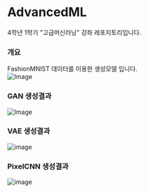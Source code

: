 # AdvancedML
4학년 1학기 "고급머신러닝" 강좌 레포지토리입니다.

### 개요
FashionMNIST 데이터를 이용한 생성모델 입니다.  
![Image](https://github.com/user-attachments/assets/c3a0222b-6d77-415c-8918-54b09dbe610e)  
### GAN 생성결과
![Image](https://github.com/user-attachments/assets/a73e1a91-13c6-45dd-b8cc-065a23c98bdd)  
### VAE 생성결과
![image](https://github.com/user-attachments/assets/e9c46f13-ef1f-460a-974d-7c757d2c0cb9)  

### PixelCNN 생성결과
![image](https://github.com/user-attachments/assets/a071473b-d0e8-4c3e-b57b-ae9d10a8a348)  
